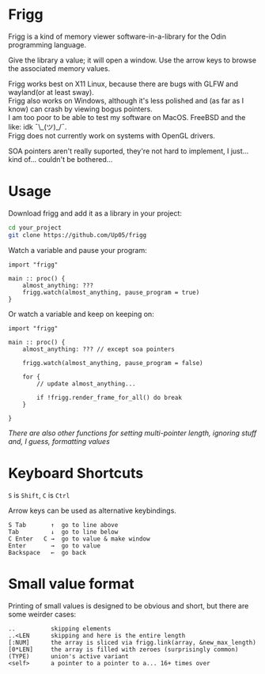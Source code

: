 # Frigg

Frigg is a kind of memory viewer software-in-a-library for the Odin programming language.

Give the library a value; it will open a window. 
Use the arrow keys to browse the associated memory values.

Frigg works best on X11 Linux, because there are bugs with GLFW and wayland(or at least sway).  
Frigg also works on Windows, although it's less polished and (as far as I know) can crash by viewing bogus pointers.  
I am too poor to be able to test my software on MacOS. FreeBSD and the like: idk ¯\\\_(ツ)\_/¯.  
Frigg does not currently work on systems with OpenGL drivers.  

SOA pointers aren't really suported, they're not hard to implement, I just... kind of... couldn't be bothered...

# Usage

Download frigg and add it as a library in your project:
```sh
cd your_project
git clone https://github.com/Up05/frigg
```

Watch a variable and pause your program:
```odin
import "frigg"

main :: proc() {
    almost_anything: ??? 
    frigg.watch(almost_anything, pause_program = true)
}
```

Or watch a variable and keep on keeping on:
```odin
import "frigg"

main :: proc() {
    almost_anything: ??? // except soa pointers

    frigg.watch(almost_anything, pause_program = false)

    for {
        // update almost_anything...

        if !frigg.render_frame_for_all() do break
    }

}
```

*There are also other functions for setting multi-pointer length, ignoring stuff and, I guess, formatting values*

# Keyboard Shortcuts

`S` is `Shift`, `C` is `Ctrl`

Arrow keys can be used as alternative keybindings.

```
S Tab       ↑  go to line above
Tab         ↓  go to line below
C Enter   C →  go to value & make window
Enter       →  go to value
Backspace   ←  go back          
```

# Small value format

Printing of small values is designed to be obvious and short, but
there are some weirder cases:
```
..          skipping elements
..<LEN      skipping and here is the entire length
[:NUM]      the array is sliced via frigg.link(array, &new_max_length)
[0*LEN]     the array is filled with zeroes (surprisingly common)
(TYPE)      union's active variant
<self>      a pointer to a pointer to a... 16+ times over
```

